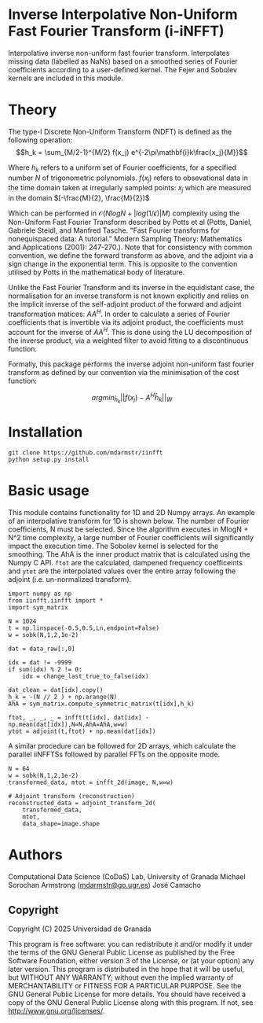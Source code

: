 # Inverse Interpolative Non-Uniform Fast Fourier Transform (i-iNFFT)

Interpolative inverse non-uniform fast fourier transform. Interpolates missing data (labelled as NaNs) based on a smoothed series of Fourier coefficients according to a user-defined kernel. The Fejer and Sobolev kernels are included in this module.

# Theory

The type-I Discrete Non-Uniform Transform (NDFT) is defined as the following operation:
$$h_k = \sum_{M/2-1}^{M/2} f(x_j) e^{-2\pi\mathbf{i}k\frac{x_j}{M}}$$

Where $h_k$ refers to a uniform set of Fourier coefficients, for a specified number $N$ of trigonometric polynomials. $f(x_j)$ refers to obsevational data in the time domain taken at irregularly sampled points: $x_j$ which are measured in the domain $[-\frac{M}{2}, \frac{M}{2})$

Which can be performed in $\mathcal{O}(N log N + |log (1/\epsilon) | M)$ complexity using the Non-Uniform Fast Fourier Transform described by Potts et al (Potts, Daniel, Gabriele Steidl, and Manfred Tasche. "Fast Fourier transforms for nonequispaced data: A tutorial." Modern Sampling Theory: Mathematics and Applications (2001): 247-270.). Note that for consistency with common convention, we define the forward transform as above, and the adjoint via a sign change in the exponential term. This is opposite to the convention utilised by Potts in the mathematical body of literature.

Unlike the Fast Fourier Transform and its inverse in the equidistant case, the normalisation for an inverse transform is not known explicitly and relies on the implicit inverse of the self-adjoint product of the forward and adjoint transformation matices: $AA^H$. In order to calculate a series of Fourier coefficients that is invertible via its adjoint product, the coefficients must account for the inverse of $AA^H$. This is done using the LU decomposition of the inverse product, via a weighted filter to avoid fitting to a discontinuous function. 

Formally, this package performs the inverse adjoint non-uniform fast fourier transform as defined by our convention via the minimisation of the cost function:

$${argmin}_{\hat{h}_k}||f(x_j) - A^H\hat{h}_k||_W$$

# Installation

```
git clone https://github.com/mdarmstr/iinfft
python setup.py install
```

# Basic usage
This module contains functionality for 1D and 2D Numpy arrays. An example of an interpolative transform for 1D is shown below. The number of Fourier coefficients, N must be selected. Since the algorithm executes in MlogN + N^2 time complexity, a large number of Fourier coefficients will significantly impact the execution time. The Sobolev kernel is selected for the smoothing. The AhA is the inner product matrix that is calculated using the Numpy C API. `ftot` are the calculated, dampened frequency coefficeints and `ytot` are the interpolated values over the entire array following the adjoint (i.e. un-normalized transform).

```
import numpy as np
from iinfft.iinfft import *
import sym_matrix

N = 1024
t = np.linspace(-0.5,0.5,Ln,endpoint=False)
w = sobk(N,1,2,1e-2)

dat = data_raw[:,0]

idx = dat != -9999
if sum(idx) % 2 != 0:
    idx = change_last_true_to_false(idx)

dat_clean = dat[idx].copy()
h_k = -(N // 2 ) + np.arange(N)
AhA = sym_matrix.compute_symmetric_matrix(t[idx],h_k)

ftot, _, _, _ = infft(t[idx], dat[idx] - np.mean(dat[idx]),N=N,AhA=AhA,w=w)
ytot = adjoint(t,ftot) + np.mean(dat[idx])
```
A similar procedure can be followed for 2D arrays, which calculate the parallel iiNFFTSs followed by parallel FFTs on the opposite mode.

```
N = 64
w = sobk(N,1,2,1e-2)
transformed_data, mtot = infft_2d(image, N,w=w)

# Adjoint transform (reconstruction)
reconstructed_data = adjoint_transform_2d(
    transformed_data,
    mtot,
    data_shape=image.shape
```
# Authors
Computational Data Science (CoDaS) Lab, University of Granada
Michael Sorochan Armstrong (mdarmstr@go.ugr.es)
José Camacho

## Copyright

Copyright (C) 2025  Universidad de Granada
 
This program is free software: you can redistribute it and/or modify it under the terms of the GNU General Public License as published by the Free Software Foundation, either version 3 of the License, or (at your option) any later version.
This program is distributed in the hope that it will be useful, but WITHOUT ANY WARRANTY; without even the implied warranty of MERCHANTABILITY or FITNESS FOR A PARTICULAR PURPOSE.  See the GNU General Public License for more details.
You should have received a copy of the GNU General Public License along with this program.  If not, see <http://www.gnu.org/licenses/>.

